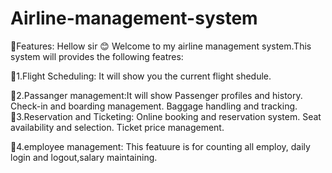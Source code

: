 # Airline-management-system
🔗Features:
                          Hellow sir 😊
                        Welcome to my airline management system.This system will provides the following featres:

🔗1.Flight Scheduling:
      It will show you the current flight shedule.
  
🔗2.Passanger management:It will show Passenger profiles and history.
Check-in and boarding management.
Baggage handling and tracking.
🔗3.Reservation and Ticketing:
Online booking and reservation system.
Seat availability and selection.
Ticket price management.



🔗4.employee management:
This featuure is for counting all employ, daily login and logout,salary maintaining.
